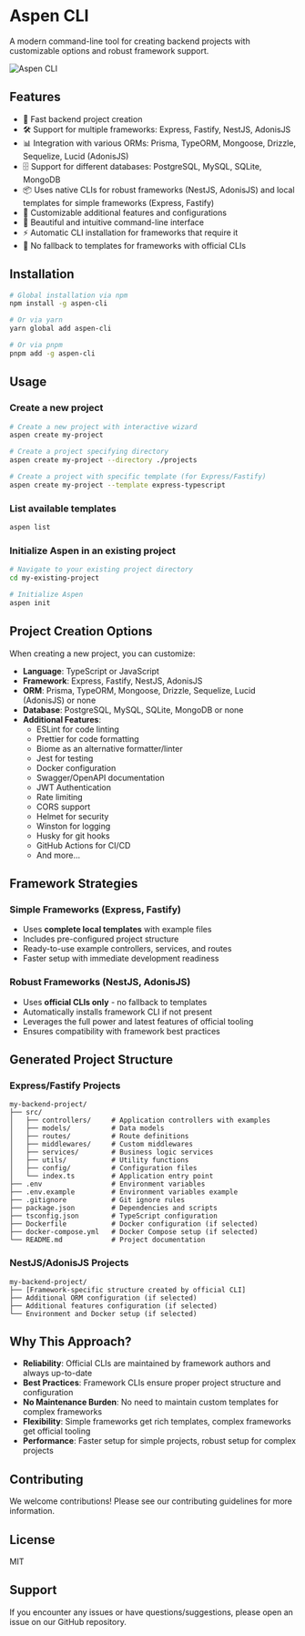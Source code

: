 # Aspen CLI

A modern command-line tool for creating backend projects with customizable options and robust framework support.

![Aspen CLI](https://i.imgur.com/YourAspenCLIScreenshot.png)

## Features

- 🚀 Fast backend project creation
- 🛠️ Support for multiple frameworks: Express, Fastify, NestJS, AdonisJS
- 📊 Integration with various ORMs: Prisma, TypeORM, Mongoose, Drizzle, Sequelize, Lucid (AdonisJS)
- 🗄️ Support for different databases: PostgreSQL, MySQL, SQLite, MongoDB
- 📦 Uses native CLIs for robust frameworks (NestJS, AdonisJS) and local templates for simple frameworks (Express, Fastify)
- 🔧 Customizable additional features and configurations
- 🎨 Beautiful and intuitive command-line interface
- ⚡ Automatic CLI installation for frameworks that require it
- 🚫 No fallback to templates for frameworks with official CLIs

## Installation

```bash
# Global installation via npm
npm install -g aspen-cli

# Or via yarn
yarn global add aspen-cli

# Or via pnpm
pnpm add -g aspen-cli
```

## Usage

### Create a new project

```bash
# Create a new project with interactive wizard
aspen create my-project

# Create a project specifying directory
aspen create my-project --directory ./projects

# Create a project with specific template (for Express/Fastify)
aspen create my-project --template express-typescript
```

### List available templates

```bash
aspen list
```

### Initialize Aspen in an existing project

```bash
# Navigate to your existing project directory
cd my-existing-project

# Initialize Aspen
aspen init
```

## Project Creation Options

When creating a new project, you can customize:

- **Language**: TypeScript or JavaScript
- **Framework**: Express, Fastify, NestJS, AdonisJS
- **ORM**: Prisma, TypeORM, Mongoose, Drizzle, Sequelize, Lucid (AdonisJS) or none
- **Database**: PostgreSQL, MySQL, SQLite, MongoDB or none
- **Additional Features**:
  - ESLint for code linting
  - Prettier for code formatting
  - Biome as an alternative formatter/linter
  - Jest for testing
  - Docker configuration
  - Swagger/OpenAPI documentation
  - JWT Authentication
  - Rate limiting
  - CORS support
  - Helmet for security
  - Winston for logging
  - Husky for git hooks
  - GitHub Actions for CI/CD
  - And more...

## Framework Strategies

### Simple Frameworks (Express, Fastify)
- Uses **complete local templates** with example files
- Includes pre-configured project structure
- Ready-to-use example controllers, services, and routes
- Faster setup with immediate development readiness

### Robust Frameworks (NestJS, AdonisJS)
- Uses **official CLIs only** - no fallback to templates
- Automatically installs framework CLI if not present
- Leverages the full power and latest features of official tooling
- Ensures compatibility with framework best practices

## Generated Project Structure

### Express/Fastify Projects
```
my-backend-project/
├── src/
│   ├── controllers/     # Application controllers with examples
│   ├── models/          # Data models
│   ├── routes/          # Route definitions
│   ├── middlewares/     # Custom middlewares
│   ├── services/        # Business logic services
│   ├── utils/           # Utility functions
│   ├── config/          # Configuration files
│   └── index.ts         # Application entry point
├── .env                 # Environment variables
├── .env.example         # Environment variables example
├── .gitignore           # Git ignore rules
├── package.json         # Dependencies and scripts
├── tsconfig.json        # TypeScript configuration
├── Dockerfile           # Docker configuration (if selected)
├── docker-compose.yml   # Docker Compose setup (if selected)
└── README.md            # Project documentation
```

### NestJS/AdonisJS Projects
```
my-backend-project/
├── [Framework-specific structure created by official CLI]
├── Additional ORM configuration (if selected)
├── Additional features configuration (if selected)
└── Environment and Docker setup (if selected)
```

## Why This Approach?

- **Reliability**: Official CLIs are maintained by framework authors and always up-to-date
- **Best Practices**: Framework CLIs ensure proper project structure and configuration
- **No Maintenance Burden**: No need to maintain custom templates for complex frameworks
- **Flexibility**: Simple frameworks get rich templates, complex frameworks get official tooling
- **Performance**: Faster setup for simple projects, robust setup for complex projects

## Contributing

We welcome contributions! Please see our contributing guidelines for more information.

## License

MIT

## Support

If you encounter any issues or have questions/suggestions, please open an issue on our GitHub repository.

